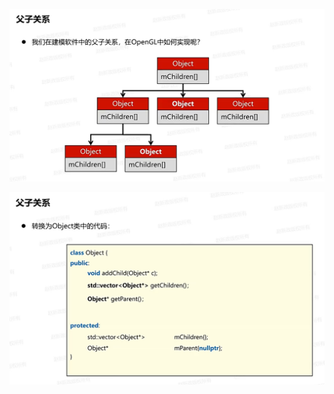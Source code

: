 ![输入图片说明](/imgs/2024-11-30/jyL8etiIcWK96O1p.png)

![输入图片说明](/imgs/2024-11-30/Bk1dHXbXbVYzBHKr.png)
<!--stackedit_data:
eyJoaXN0b3J5IjpbLTM4NDg5MjU3MiwxMTkwNzcyMl19
-->